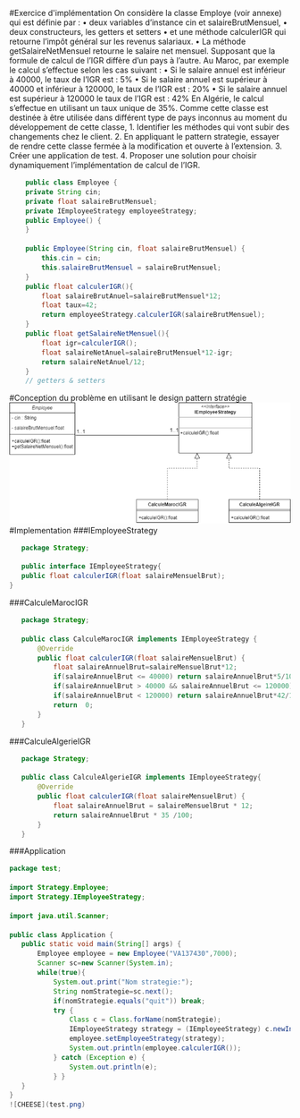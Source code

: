 #Exercice d'implémentation
    On considère la classe Employe (voir annexe) qui est définie par :
    • deux variables d’instance cin et salaireBrutMensuel,
    • deux constructeurs, les getters et setters
    • et une méthode calculerIGR qui retourne l’impôt général sur les revenus salariaux.
    • La méthode getSalaireNetMensuel retourne le salaire net mensuel.
    Supposant que la formule de calcul de l’IGR diffère d’un pays à l’autre.
    Au Maroc, par exemple le calcul s’effectue selon les cas suivant :
    • Si le salaire annuel est inférieur à 40000, le taux de l’IGR est : 5%
    • Si le salaire annuel est supérieur à 40000 et inférieur à 120000, le taux de l’IGR est : 20%
    • Si le salaire annuel est supérieur à 120000 le taux de l’IGR est : 42%
    En Algérie, le calcul s’effectue en utilisant un taux unique de 35%.
    Comme cette classe est destinée à être utilisée dans différent type de pays inconnus au moment du développement de
    cette classe,
    1. Identifier les méthodes qui vont subir des changements chez le client.
    2. En appliquant le pattern strategie, essayer de rendre cette classe fermée à la modification et ouverte à l’extension.
    3. Créer une application de test.
    4. Proposer une solution pour choisir dynamiquement l’implémentation de calcul de l’IGR.

```java
    public class Employee {
    private String cin;
    private float salaireBrutMensuel;
    private IEmployeeStrategy employeeStrategy;
    public Employee() {
    }

    public Employee(String cin, float salaireBrutMensuel) {
        this.cin = cin;
        this.salaireBrutMensuel = salaireBrutMensuel;
    }
    public float calculerIGR(){
        float salaireBrutAnuel=salaireBrutMensuel*12;
        float taux=42;
        return employeeStrategy.calculerIGR(salaireBrutMensuel);
    }
    public float getSalaireNetMensuel(){
        float igr=calculerIGR();
        float salaireNetAnuel=salaireBrutMensuel*12-igr;
        return salaireNetAnuel/12;
    }
    // getters & setters
```
 #Conception du problème en utilisant le design pattern stratégie
 ![CHEESE](uml.png)
 #Implementation
 ###IEmployeeStrategy
 ```java
    package Strategy;

    public interface IEmployeeStrategy{
    public float calculerIGR(float salaireMensuelBrut);
}
```
###CalculeMarocIGR
 ```java
    package Strategy;

    public class CalculeMarocIGR implements IEmployeeStrategy {
        @Override
        public float calculerIGR(float salaireMensuelBrut) {
            float salaireAnnuelBrut=salaireMensuelBrut*12;
            if(salaireAnnuelBrut <= 40000) return salaireAnnuelBrut*5/100;
            if(salaireAnnuelBrut > 40000 && salaireAnnuelBrut <= 120000) return salaireAnnuelBrut*20/100;
            if(salaireAnnuelBrut < 120000) return salaireAnnuelBrut*42/100;
            return  0;
        }
    }
```
###CalculeAlgerieIGR
 ```java
    package Strategy;

    public class CalculeAlgerieIGR implements IEmployeeStrategy{
        @Override
        public float calculerIGR(float salaireMensuelBrut) {
            float salaireAnnuelBrut = salaireMensuelBrut * 12;
            return salaireAnnuelBrut * 35 /100;
        }
    }

```

###Application
 ```java
package test;

import Strategy.Employee;
import Strategy.IEmployeeStrategy;

import java.util.Scanner;

public class Application {
    public static void main(String[] args) {
        Employee employee = new Employee("VA137430",7000);
        Scanner sc=new Scanner(System.in);
        while(true){
            System.out.print("Nom strategie:");
            String nomStrategie=sc.next();
            if(nomStrategie.equals("quit")) break;
            try {
                Class c = Class.forName(nomStrategie);
                IEmployeeStrategy strategy = (IEmployeeStrategy) c.newInstance();
                employee.setEmployeeStrategy(strategy);
                System.out.println(employee.calculerIGR());
            } catch (Exception e) {
                System.out.println(e);
            } }
    }
}
![CHEESE](test.png)
```